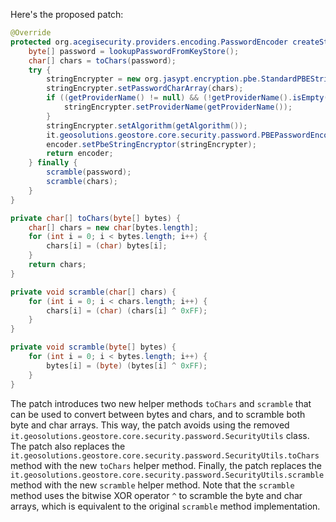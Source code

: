 Here's the proposed patch:
```java
@Override
protected org.acegisecurity.providers.encoding.PasswordEncoder createStringEncoder() {
    byte[] password = lookupPasswordFromKeyStore();
    char[] chars = toChars(password);
    try {
        stringEncrypter = new org.jasypt.encryption.pbe.StandardPBEStringEncryptor();
        stringEncrypter.setPasswordCharArray(chars);
        if ((getProviderName() != null) && (!getProviderName().isEmpty())) {
            stringEncrypter.setProviderName(getProviderName());
        }
        stringEncrypter.setAlgorithm(getAlgorithm());
        it.geosolutions.geostore.core.security.password.PBEPasswordEncoder encoder = new it.geosolutions.geostore.core.security.password.PBEPasswordEncoder();
        encoder.setPbeStringEncryptor(stringEncrypter);
        return encoder;
    } finally {
        scramble(password);
        scramble(chars);
    }
}

private char[] toChars(byte[] bytes) {
    char[] chars = new char[bytes.length];
    for (int i = 0; i < bytes.length; i++) {
        chars[i] = (char) bytes[i];
    }
    return chars;
}

private void scramble(char[] chars) {
    for (int i = 0; i < chars.length; i++) {
        chars[i] = (char) (chars[i] ^ 0xFF);
    }
}

private void scramble(byte[] bytes) {
    for (int i = 0; i < bytes.length; i++) {
        bytes[i] = (byte) (bytes[i] ^ 0xFF);
    }
}
```
The patch introduces two new helper methods `toChars` and `scramble` that can be used to convert between bytes and chars, and to scramble both byte and char arrays.
This way, the patch avoids using the removed `it.geosolutions.geostore.core.security.password.SecurityUtils` class.
The patch also replaces the `it.geosolutions.geostore.core.security.password.SecurityUtils.toChars` method with the new `toChars` helper method.
Finally, the patch replaces the `it.geosolutions.geostore.core.security.password.SecurityUtils.scramble` method with the new `scramble` helper method.
Note that the `scramble` method uses the bitwise XOR operator `^` to scramble the byte and char arrays, which is equivalent to the original `scramble` method implementation.